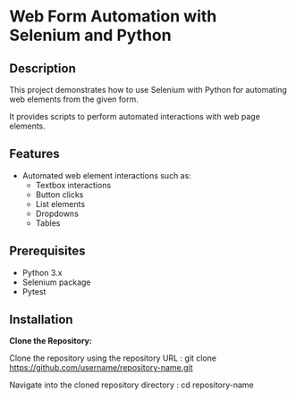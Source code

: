 # Web Form Automation with Selenium and Python

## Description

This project demonstrates how to use Selenium with Python for automating web elements from the given form.

It provides scripts to perform automated interactions with web page elements.

## Features

- Automated web element interactions such as:
  - Textbox interactions
  - Button clicks
  - List elements
  - Dropdowns
  - Tables

## Prerequisites

- Python 3.x
- Selenium package
- Pytest

## Installation

   **Clone the Repository:**

   Clone the repository using the repository URL : git clone https://github.com/username/repository-name.git
   

   Navigate into the cloned repository directory : cd repository-name
   

